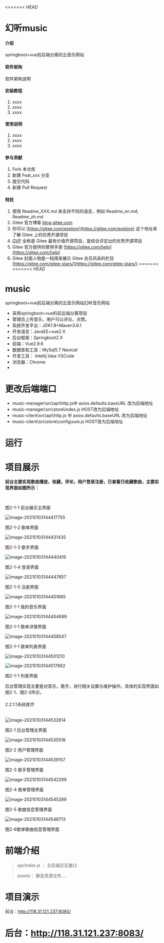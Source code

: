 <<<<<<< HEAD
# 幻听music

#### 介绍
springboot+vue前后端分离的云音乐网站

#### 软件架构
软件架构说明


#### 安装教程

1.  xxxx
2.  xxxx
3.  xxxx

#### 使用说明

1.  xxxx
2.  xxxx
3.  xxxx

#### 参与贡献

1.  Fork 本仓库
2.  新建 Feat_xxx 分支
3.  提交代码
4.  新建 Pull Request


#### 特技

1.  使用 Readme\_XXX.md 来支持不同的语言，例如 Readme\_en.md, Readme\_zh.md
2.  Gitee 官方博客 [blog.gitee.com](https://blog.gitee.com)
3.  你可以 [https://gitee.com/explore](https://gitee.com/explore) 这个地址来了解 Gitee 上的优秀开源项目
4.  [GVP](https://gitee.com/gvp) 全称是 Gitee 最有价值开源项目，是综合评定出的优秀开源项目
5.  Gitee 官方提供的使用手册 [https://gitee.com/help](https://gitee.com/help)
6.  Gitee 封面人物是一档用来展示 Gitee 会员风采的栏目 [https://gitee.com/gitee-stars/](https://gitee.com/gitee-stars/)
=======
<<<<<<< HEAD
# music
springboot+vue前后端分离的云音乐网站幻听音乐网站

* 采用springboot+vue的前后端分离项目
* 管理员上传音乐，用户可以评论、点赞。
* 系统开发平台：JDK1.8+Maven3.6.1
* 开发语言：JavaEE+vue2.X 
* 后台框架：Springboot2.X 
* 前端：Vue2.9.6 
* 数据库和工具：MySql5.7 Navicat
* 开发工具： Intellij Idea VSCode 
* 浏览器：Chrome
* 

# 更改后端端口

* music-manager\src\api\http.js中  axios.defaults.baseURL 改为后端地址
* music-manager\src\store\index.js  HOST改为后端地址
* music-client\src\api\http.js 中  axios.defaults.baseURL 改为后端地址
* music-client\src\store\configuure.js  HOST改为后端地址

# 运行



# 项目展示

​    **前台主要实现歌曲播放，收藏，评论，用户登录注册，已查看已收藏歌曲，主要实现界面如图所示：**

​                               

   图2-1-1 前台展示主界面

 ![image-20210103144417755](\images\image-20210103144417755.png)

图2-1-2 歌单界面

 ![image-20210103144431435](\images\image-20210103144431435.png)

图2-1-3 歌手界面

![image-20210103144440416](\images\image-20210103144440416.png)

 

图2-1-4 登录界面

 ![image-20210103144447657](\images\image-20210103144447657.png)

图2-1-5 注册界面

  ![image-20210103144451665](\images\image-20210103144451665.png)

图2-1-1 我的音乐界面

 ![image-20210103144454699](\images\image-20210103144454699.png)

图2-1-1 歌单详情界面

 ![image-20210103144458547](\images\image-20210103144458547.png)

  图2-1-1 歌单列表界面

 ![image-20210103144501210](\images\image-20210103144501210.png)

 ![image-20210103144517662](\images\image-20210103144517662.png)

 图2-1-1 列表界面

后台管理实现主要是对音乐，歌手，进行相关设置与维护操作。具体的实现界面如图2-1、图2-2所示。

###### 2.2.1.1系统首页

 

 ![image-20210103144532614](\images\image-20210103144532614.png)

图2-1 后台管理主界面

 ![image-20210103144535518](\images\image-20210103144535518.png)

图2-2 用户管理界面

 ![image-20210103144539157](\images\image-20210103144539157.png)

图2-3 歌手管理界面

 ![image-20210103144542269](\images\image-20210103144542269.png)

图2-4 歌单管理界面

 ![image-20210103144545289](\images\image-20210103144545289.png)

图2-5 歌曲信息管理界面

 ![image-20210103144548713](\images\image-20210103144548713.png)

图2-6歌单歌曲信息管理界面

# 前端介绍 

> api/index.js ： 与后端交互接口
>
> assets： 静态资源文件....

# 项目演示

前台：http://118.31.121.237:8080/

后台：http://118.31.121.237:8083/
=======
